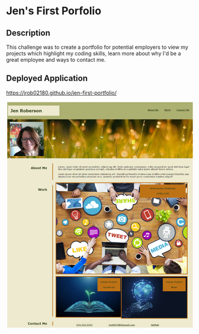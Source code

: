 # Jen's First Porfolio

## Description

This challenge was to create a portfolio for potential employers to view my projects which highlight my coding skills, learn more about why I'd be a great employee and ways to contact me.

## Deployed Application

https://jrob02180.github.io/jen-first-portfolio/

![Profile Screenshot](./assets/images/portfolio_screenshot.png)